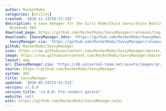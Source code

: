 ```yaml
---
author: RocketRobz
categories: [utility]
created: '2019-11-13T20:37:19Z'
description: A save manager for the Girls Mode/Style Savvy/Style Boutique games, on
  Nintendo 3DS
download_page: https://github.com/RocketRobz/SavvyManager/releases/tag/v3.0.0
downloads: {SavvyManager.3dsx: 'https://github.com/RocketRobz/SavvyManager/releases/download/v3.0.0/SavvyManager.3dsx',
  SavvyManager.cia: 'https://github.com/RocketRobz/SavvyManager/releases/download/v3.0.0/SavvyManager.cia'}
github: RocketRobz/SavvyManager
icon: https://raw.githubusercontent.com/RocketRobz/SavvyManager/master/app/icon.png
image: https://raw.githubusercontent.com/RocketRobz/SavvyManager/master/app/banner.png
layout: app
qr: {SavvyManager.cia: 'https://db.universal-team.net/assets/images/qr/savvymanager.cia.png'}
source: https://github.com/RocketRobz/SavvyManager
system: 3DS
title: SavvyManager
updated: '2020-05-23T23:51:51Z'
version: v3.0.0
version_title: 'v3.0.0: Pre-renders galore!'
website: null
wiki: https://github.com/RocketRobz/SavvyManager/wiki
---
```

